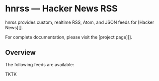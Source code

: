 hnrss — Hacker News RSS
========================

hnrss provides custom, realtime RSS, Atom, and JSON feeds for [Hacker News][].

For complete documentation, please visit the [project page][].

Overview
--------

The following feeds are available:

TKTK
